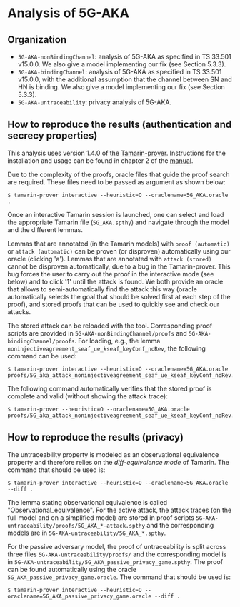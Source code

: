 Analysis of 5G-AKA
==================

Organization
------------

 - `5G-AKA-nonBindingChannel`: analysis of 5G-AKA as specified in TS 33.501 v15.0.0. We also give a model implementing our fix (see Section 5.3.3).
 - `5G-AKA-bindingChannel`: analysis of 5G-AKA as specified in TS 33.501 v15.0.0, with the additional assumption that the channel between SN and HN is binding.  We also give a model implementing our fix (see Section 5.3.3).
 - `5G-AKA-untraceability`: privacy analysis of 5G-AKA.

How to reproduce the results (authentication and secrecy properties)
--------------------------------------------------------------------

This analysis uses version 1.4.0 of the [Tamarin-prover](https://github.com/tamarin-prover/tamarin-prover). Instructions for the installation and usage can be found in chapter 2 of the [manual](https://tamarin-prover.github.io/manual/master/book/002_installation.html).


Due to the complexity of the proofs, oracle files that guide the proof search are required. These files need to be passed as argument as shown below:
```
$ tamarin-prover interactive --heuristic=O --oraclename=5G_AKA.oracle .
```
Once an interactive Tamarin session is launched, one can select and load the appropriate Tamarin file (`5G_AKA.spthy`) and navigate through the model and the different lemmas.

Lemmas that are annotated (in the Tamarin models) with `proof (automatic)` or `attack (automatic)` can be proven (or disproven) automatically using our oracle (clicking 'a'). Lemmas that are annotated with `attack (stored)` cannot be disproven automatically, due to a bug in the Tamarin-prover. This bug forces the user to carry out the proof in the interactive mode (see below) and to click '1' until the attack is found. We both provide an oracle that allows to semi-automatically find the attack this way (oracle automatically selects the goal that should be solved first at each step of the proof), and stored proofs that can be used to quickly see and check our attacks.

The stored attack can be reloaded with the tool. Corresponding proof scripts are provided in `5G-AKA-nonBindingChannel/proofs` and `5G-AKA-bindingChannel/proofs`. For loading, e.g., the lemma `noninjectiveagreement_seaf_ue_kseaf_keyConf_noRev`, the following command can be used:
```
$ tamarin-prover interactive --heuristic=O --oraclename=5G_AKA.oracle proofs/5G_aka_attack_noninjectiveagreement_seaf_ue_kseaf_keyConf_noRev.spthy	
```
The following command automatically verifies that the stored proof is complete and valid (without showing the attack trace):	
```
$ tamarin-prover --heuristic=O --oraclename=5G_AKA.oracle proofs/5G_aka_attack_noninjectiveagreement_seaf_ue_kseaf_keyConf_noRev.spthy
```


How to reproduce the results (privacy)
--------------------------------------

The untraceability property is modeled as an observational equivalence property and therefore relies on the *diff-equivalence mode* of Tamarin. The command that should be used is:
```
$ tamarin-prover interactive --heuristic=O --oraclename=5G_AKA.oracle --diff .
```

The lemma stating observational equivalence is called "Observational_equivalence". For the active attack, the attack traces (on the full model and on a simplified model) are stored in proof scripts `5G-AKA-untraceability/proofs/5G_AKA_*-attack.spthy` and the corresponding models are in `5G-AKA-untraceability/5G_AKA_*.spthy`. 

For the passive adversary model, the proof of untraceability is split across three files `5G-AKA-untraceability/proofs/` and the corresponding model is in `5G-AKA-untraceability/5G_AKA_passive_privacy_game.spthy`. The proof can be found automatically using the oracle `5G_AKA_passive_privacy_game.oracle`. The command that should be used is:
```
$ tamarin-prover interactive --heuristic=O --oraclename=5G_AKA_passive_privacy_game.oracle --diff .
```
